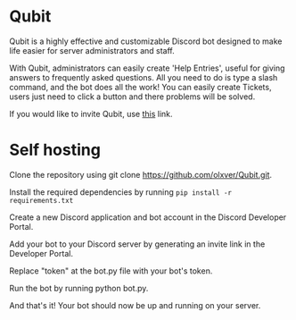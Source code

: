 # Qubit
Qubit is a highly effective and customizable Discord bot designed to make life easier for server administrators and staff.

With Qubit, administrators can easily create 'Help Entries', useful for giving answers to frequently asked questions. All you need to do is type a slash command, and the bot does all the work!
You can easily create Tickets, users just need to click a button and there problems will be solved.

If you would like to invite Qubit, use [this](https://discord.com/api/oauth2/authorize?client_id=1096576282394890431&permissions=9331018169424&scope=bot%20applications.commands) link.

# Self hosting
Clone the repository using git clone https://github.com/olxver/Qubit.git.

Install the required dependencies by running `pip install -r requirements.txt`

Create a new Discord application and bot account in the Discord Developer Portal.

Add your bot to your Discord server by generating an invite link in the Developer Portal.

Replace "token" at the bot.py file with your bot's token.

Run the bot by running python bot.py.

And that's it! Your bot should now be up and running on your server.